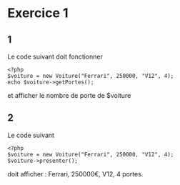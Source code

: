 # Exercice 1

## 1

Le code suivant doit fonctionner

```php=
<?php
$voiture = new Voiture("Ferrari", 250000, "V12", 4);
echo $voiture->getPortes();
```
et afficher le nombre de porte de $voiture

## 2

Le code suivant

```php=
<?php
$voiture = new Voiture("Ferrari", 250000, "V12", 4);
$voiture->presenter();
```

doit afficher :
Ferrari, 250000€, V12, 4 portes.
